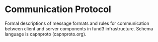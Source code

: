 # Communication Protocol 
Formal descriptions of message formats and rules for communication between client and server components in fund3 infrastructure. Schema language is capnproto (capnproto.org). 
